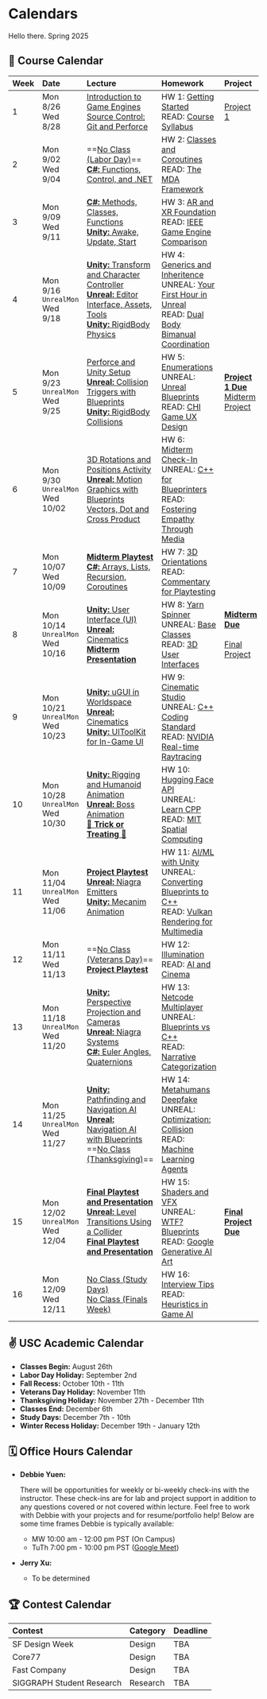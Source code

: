# Calendars

Hello there. Spring 2025
## 📓 Course Calendar
| Week | Date                     | Lecture                                           | Homework              | Project |
| :----| :----------------------- | :------------------------------------------------ | :-------------------------------| :--------------|
| 1    | Mon 8/26 <br> Wed 8/28 | [Introduction to Game Engines](https://www.icloud.com/keynote/055cfB5qNWLVUltYjF0Qk-2Ig#Lecture1) <br> [Source Control: Git and Perforce](https://www.icloud.com/keynote/0b9r3O7DYukbd4il9HXbSfaDg#Lecture1) | HW 1: [Getting Started](./Homework/hw01.md)  <br> READ: [Course Syllabus](./courseinfo.md)  | [Project 1](./Projects/proj1_kitchen.md)  |
| 2    | Mon 9/02 <br> Wed 9/04   | ==[No Class (Labor Day)]()== <br> [**C#:** Functions, Control, and .NET](https://www.icloud.com/keynote/01adA2ETY04lIUdSbIXn5K_wA#Lecture2) | HW 2: [Classes and Coroutines](./Homework/hw02.md) <br> READ: [The MDA Framework](https://users.cs.northwestern.edu/~hunicke/MDA.pdf) |  |
| 3    | Mon 9/09 <br> Wed 9/11    | [**C#:** Methods, Classes, Functions](https://www.icloud.com/keynote/05b4U7RLN-VER_S6NyDrZwRuQ#fa24-lecture3) <br> [**Unity:** Awake, Update, Start](https://www.icloud.com/keynote/0d742EbHPrnM3loZp8J60dhsg#fa24.lecture3) | HW 3: [AR and XR Foundation](./Homework/hw03.md) <br> READ: [IEEE Game Engine Comparison](https://ieeexplore.ieee.org/document/9579618) | |
| 4    | Mon 9/16 <br> `UnrealMon` <br> Wed 9/18  | [**Unity:** Transform and Character Controller <br>](https://www.icloud.com/keynote/0eauilTC3tBnDvC1W71zwJ1eQ#fa24-lecture4) [**Unreal:** Editor Interface, Assets, Tools](https://docs.google.com/presentation/d/18O1gf6FLeWvrj2P0xUF3XAIeB2vOtqumxJqH-xT7OW8/edit#slide=id.g3002134dbed_0_4) <br> [**Unity:** RigidBody Physics](https://www.icloud.com/keynote/07doOR2oNxxBBULYHtTUNsqRg#fa24-lecture4) | HW 4: [Generics and Inheritence](./Homework/hw04.md) <br> UNREAL: [Your First Hour in Unreal](https://dev.epicgames.com/community/learning/courses/3ke/your-first-hour-in-unreal-engine-5-2/vvdk/your-first-hour-in-unreal-engine-5-2-overview) <br> READ: [Dual Body Bimanual Coordination](https://dl.acm.org/doi/10.1145/3563657.3596082)| |
| 5    | Mon 9/23 <br> `UnrealMon` <br> Wed 9/25 | [Perforce and Unity Setup](https://docs.google.com/document/d/11HlB3eySUYSPJsy0d9rvQhqTV6lCz00ypQGFg92ZCn8/edit#heading=h.tcv6ud1pa7p) <br> [**Unreal:** Collision Triggers with Blueprints](https://docs.google.com/presentation/d/1xj2OZjGs5SdOlRmLOHNGULuK8OzXWFzg0yoq7AOHgaI/edit#slide=id.p) <br> [**Unity:** RigidBody Collisions](https://www.icloud.com/keynote/0b33koC3ViN3XVHUI-NjL7dqw#fa24-lecture5) | HW 5: [Enumerations](./Homework/hw05.md) <br> UNREAL: [Unreal Blueprints](https://www.youtube.com/watch?v=Xw9QEMFInYU) <br> READ: [CHI Game UX Design](https://dl.acm.org/doi/abs/10.1145/3544549.3574181) | [**Project 1 Due**](./Projects/proj1_kitchen.md) <br> [Midterm Project](./Projects/proj2_advocacy.md) |
| 6    | Mon 9/30 <br> `UnrealMon` <br> Wed 10/02  |  [3D Rotations and Positions Activity](https://www.icloud.com/keynote/00eniPbTaYzl7kyUr1s632FHQ#fa24-lecture6) <br> [**Unreal:** Motion Graphics with Blueprints](https://docs.google.com/presentation/d/1bf80J-bcacsDdfGI-_jb1qSXExB3Gux1aJAhcxklUQc/edit#slide=id.p) <br> [Vectors, Dot and Cross Product](https://www.icloud.com/keynote/0d4Fb0PRdbOp6yLwJI4KqgZXQ#fa24-lecture6) | HW 6: [Midterm Check-In](./Homework/hw06.md) <br> UNREAL: [C++ for Blueprinters](https://www.youtube.com/watch?v=6485d5Zoc_k) <br> READ: [Fostering Empathy Through Media](https://dl.acm.org/doi/10.1145/3383668.3419929) | |
| 7    | Mon 10/07 <br> Wed 10/09   | [**Midterm Playtest**](https://www.icloud.com/keynote/05cyaa873ahtNmvvH1WjcosMQ#fa24-lecture7) <br> [**C#:** Arrays, Lists, Recursion, Coroutines](https://www.icloud.com/keynote/03010vQSfBKNPmOH0DFpn18MQ#fa24-lecture7) | HW 7: [3D Orientations](./Homework/hw07.md) <br> READ: [Commentary for Playtesting](https://go-gale-com.libproxy1.usc.edu/ps/i.do?p=AONE&u=aikentcl&id=GALE%7CA759558167&v=2.1&it=r&aty=ip) |
| 8    | Mon 10/14 <br> `UnrealMon` <br> Wed 10/16 | [**Unity:** User Interface (UI)](https://www.icloud.com/keynote/043b6HpLSZ_R5o5q5ZNjkgwew#fa24-lecture8) <br> [**Unreal:** Cinematics](https://docs.google.com/presentation/d/1CikgFsGz3CAfAPRcgRQzaGt-70TL3UMTMi9bthkBJaQ/edit#slide=id.g30a0ad9b9a9_0_66) <br> [**Midterm Presentation**](https://www.icloud.com/keynote/04bVSSzZ7XhCBrWBYBCoYlJ-A#fa24-lecture8) | HW 8: [Yarn Spinner](./Homework/hw08.md) <br> UNREAL: [Base Classes](https://1danielcoelho.github.io/unreal-engine-basics-base-classes/) <br> READ: [3D User Interfaces](https://link-springer-com.libproxy1.usc.edu/chapter/10.1007/978-3-031-42283-6_33) | [**Midterm Due**](./Projects/proj2_advocacy.md) <br> <br> [Final Project](./Projects/proj3_outside.md) |
| 9    | Mon 10/21 <br> `UnrealMon` <br> Wed 10/23 | [**Unity:** uGUI in Worldspace](https://www.icloud.com/keynote/0d6EMGG8q-CmO0U3jL9Ky2rTw#fa24-lecture9) <br> [**Unreal:** Cinematics](https://docs.google.com/presentation/d/1CikgFsGz3CAfAPRcgRQzaGt-70TL3UMTMi9bthkBJaQ/edit#slide=id.g30a0ad9b9a9_0_66) <br> [**Unity:** UIToolKit for In-Game UI](https://www.icloud.com/keynote/0b6c9pUk9UTYFFD8mNgaZC5HA#fa24-lecture9) | HW 9: [Cinematic Studio](./Homework/hw09.md) <br> UNREAL: [C++ Coding Standard](https://dev.epicgames.com/documentation/en-us/unreal-engine/epic-cplusplus-coding-standard-for-unreal-engine) <br> READ: [NVIDIA Real-time Raytracing](https://www.nvidia.com/en-us/on-demand/session/gtcspring22-s42359/) |  |
| 10   | Mon 10/28 <br> `UnrealMon` <br> Wed 10/30 | [**Unity:** Rigging and Humanoid Animation](https://www.icloud.com/keynote/009VpbAyrZck-GdDNQt1aBBlg#fa24-lecture10) <br> [**Unreal:** Boss Animation](https://docs.google.com/presentation/d/1jHi_YtAjfuMt-Qs0W4f9QkkuVrYZjRtClLYzamNP2Do/edit) <br> [**🎃 Trick or Treating 🎃**]() | HW 10: [Hugging Face API](./Homework/hw10.md) <br> UNREAL: [Learn CPP](https://www.learncpp.com/) <br> READ: [MIT Spatial Computing](https://acg.media.mit.edu/people/simong/thesis/SpatialComputing.pdf) |
| 11   | Mon 11/04 <br> `UnrealMon` <br> Wed 11/06  |[ **Project Playtest**]() <br> [**Unreal:** Niagra Emitters](https://docs.google.com/presentation/d/1kZFOyxf851AJZng8fDOra4tupHZkPtMDEWwIGDT7USg/edit#slide=id.p) <br>  [**Unity:** Mecanim Animation](https://www.icloud.com/keynote/0524kVqP5CU4yuX6RbAF_99_A#fa24-lecture11) | HW 11: [AI/ML with Unity](./Homework/hw11.md) <br> UNREAL: [Converting Blueprints to C++](https://dev.epicgames.com/community/learning/courses/KJ/converting-blueprint-to-c/kjB/unreal-engine-introduction-to-blueprint-vs-c) <br> READ: [Vulkan Rendering for Multimedia](https://dl.acm.org/doi/10.1145/3283289.3283336) |
| 12   | Mon 11/11 <br> Wed 11/13   | ==[No Class (Veterans Day)]()== <br> [**Project Playtest**]() | HW 12: [Illumination](./Homework/hw12.md) <br> READ: [AI and Cinema](https://uosc.primo.exlibrisgroup.com/discovery/fulldisplay?docid=cdi_doaj_primary_oai_doaj_org_article_84365c1bc872447fa2cb1aa45fda2036&context=PC&vid=01USC_INST:01USC&lang=en&search_scope=MyInst_and_CI&adaptor=Primo%20Central&tab=Everything&query=any,contains,A%20Study%20of%20Artificial%20Intelligence%20in%20the%20Production%20of%20Film&offset=0) |
| 13   | Mon 11/18 <br> `UnrealMon` <br> Wed 11/20 | [**Unity:** Perspective Projection and Cameras](https://www.icloud.com/keynote/08btDAaXAoxRaQk6R1qsfSAtQ#fa24-lecture12) <br> [**Unreal:** Niagra Systems]() <br> [**C#:** Euler Angles, Quaternions](https://www.icloud.com/keynote/0273Y9wjKYT1K9cSnCI8oGWDw#fa24-lecture13) | HW 13: [Netcode Multiplayer](./Homework/hw13.md) <br> UNREAL: [Blueprints vs C++](https://www.youtube.com/watch?v=VMZftEVDuCE) <br> READ: [Narrative Categorization](https://uosc.primo.exlibrisgroup.com/discovery/fulldisplay?docid=cdi_crossref_primary_10_1111_bjet_13004&context=PC&vid=01USC_INST:01USC&lang=en&search_scope=MyInst_and_CI&adaptor=Primo%20Central&tab=Everything&query=any,contains,Narrative%20Categorization%20games&offset=0) | |
| 14   | Mon 11/25 <br> `UnrealMon` <br> Wed 11/27 | [**Unity:** Pathfinding and Navigation AI](https://www.icloud.com/keynote/001MbYDwrQ_tStz_E2Ff0Pgtg#fa24-lecture14)  <br> [**Unreal:** Navigation AI with Blueprints](https://docs.google.com/presentation/d/19fQTOcHFQsOW-Wf-9MiQKRwZJi8-LJ0VWMB6ST_ZEBs/edit#slide=id.g3197367e873_0_12) <br> ==[No Class (Thanksgiving)]()== | HW 14: [Metahumans Deepfake](./Homework/hw14.md) <br> UNREAL: [Optimization: Collision](https://www.youtube.com/watch?v=9xS62nqgExM) <br> READ: [Machine Learning Agents](https://uosc.primo.exlibrisgroup.com/discovery/fulldisplay?docid=cdi_proquest_ebookcentral_EBC5446051&context=PC&vid=01USC_INST:01USC&lang=en&search_scope=MyInst_and_CI&adaptor=Primo%20Central&tab=Everything&query=any,contains,Machine%20Learning%20Agents%20games&offset=0)| |
| 15   | Mon 12/02 <br> `UnrealMon` <br> Wed 12/04 <br> | [**Final Playtest and Presentation**]() <br> [**Unreal:** Level Transitions Using a Collider](https://docs.google.com/presentation/d/1akU3PrUEEmZw9eJhS4_5hLmZVrZwzlO5S3ps4nABzXc/edit#slide=id.p) <br> [**Final Playtest and Presentation**]() | HW 15: [Shaders and VFX](./Homework/hw15.md) <br> UNREAL: [WTF? Blueprints](https://www.youtube.com/@MathewWadsteinTutorials/videos) <br> READ: [Google Generative AI Art](https://uosc.primo.exlibrisgroup.com/discovery/fulldisplay?docid=cdi_proquest_miscellaneous_3055502020&context=PC&vid=01USC_INST:01USC&lang=en&search_scope=MyInst_and_CI&adaptor=Primo%20Central&tab=Everything&query=any,contains,Generative%20AI%20art%20in%20games&offset=0) | [**Final Project Due**](./Projects/proj3_outside.md) |
| 16   | Mon 12/09 <br> Wed 12/11   | [No Class (Study Days)]() <br> [No Class (Finals Week)]() | HW 16: [Interview Tips](./Homework/hw16.md) <br> READ: [Heuristics in Game AI](https://uosc.primo.exlibrisgroup.com/discovery/fulldisplay?docid=cdi_proquest_journals_1931746681&context=PC&vid=01USC_INST:01USC&lang=en&search_scope=MyInst_and_CI&adaptor=Primo%20Central&tab=Everything&query=any,contains,Artificial%20intelligence%20in%20games&offset=0) | |

## ✌️ USC Academic Calendar
* **Classes Begin:** August 26th
* **Labor Day Holiday:** September 2nd
* **Fall Recess:** October 10th - 11th
* **Veterans Day Holiday:** November 11th
* **Thanksgiving Holiday:** November 27th - December 11th
* **Classes End:** December 6th
* **Study Days:** December 7th - 10th
* **Winter Recess Holiday:** December 19th - January 12th

## 🗓️ Office Hours Calendar

* **Debbie Yuen:** 
    
    There will be opportunities for weekly or bi-weekly check-ins with the instructor. These check-ins are for lab and project support in addition to any questions covered or not covered within lecture. Feel free to work with Debbie with your projects and for resume/portfolio help! Below are some time frames Debbie is typically available:

    * MW 10:00 am - 12:00 pm PST (On Campus)
    * TuTh 7:00 pm - 10:00 pm PST ([Google Meet]())

* **Jerry Xu:**
    *  To be determined

## 🏆 Contest Calendar
| Contest        | Category | Deadline |
| :------------- | :------- | :------- |
| SF Design Week | Design   | TBA      |
| Core77         | Design   | TBA      |
| Fast Company   | Design   | TBA      |
| SIGGRAPH Student Research | Research | TBA |